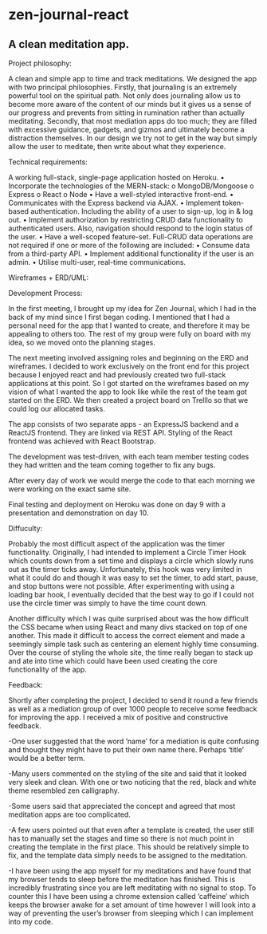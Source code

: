 # zen-journal-react
## A clean meditation app.


Project philosophy:

A clean and simple app to time and track meditations. We designed the app with two principal philosophies. Firstly, that journaling is an extremely powerful tool on the spiritual path. Not only does journaling allow us to become more aware of the content of our minds but it gives us a sense of our progress and prevents from sitting in rumination rather than actually meditating.
Secondly, that most mediation apps do too much; they are filled with excessive guidance, gadgets, and gizmos and ultimately become a distraction themselves. In our design we try not to get in the way but simply allow the user to meditate, then write about what they experience.

Technical requirements:

A working full-stack, single-page application hosted on Heroku.
•	Incorporate the technologies of the MERN-stack:
o	MongoDB/Mongoose
o	Express
o	React
o	Node
•	Have a well-styled interactive front-end.
•	Communicates with the Express backend via AJAX.
•	Implement token-based authentication. Including the ability of a user to sign-up, log in & log out.
•	Implement authorization by restricting CRUD data functionality to authenticated users. Also, navigation should respond to the login status of the user.
•	Have a well-scoped feature-set. Full-CRUD data operations are not required if one or more of the following are included:
•	Consume data from a third-party API.
•	Implement additional functionality if the user is an admin.
•	Utilise multi-user, real-time communications.

Wireframes + ERD/UML:

Development Process: 

In the first meeting, I brought up my idea for Zen Journal, which I had in the back of my mind since I first began coding. I mentioned that I had a personal need for the app that I wanted to create, and therefore it may be appealing to others too. The rest of my group were fully on board with my idea, so we moved onto the planning stages. 

The next meeting involved assigning roles and beginning on the ERD and wireframes. I decided to work exclusively on the front end for this project because I enjoyed react and had previously created two full-stack applications at this point. So I got started on the wireframes based on my vision of what I wanted the app to look like while the rest of the team got started on the ERD. We then created a project board on Trelllo so that we could log our allocated tasks. 

The app consists of two separate apps - an ExpressJS backend and a ReactJS frontend. They are linked via REST API.
Styling of the React frontend was achieved with React Bootstrap.

The development was test-driven, with each team member testing codes they had written and the team coming together to fix any bugs.

After every day of work we would merge the code to that each morning we were working on the exact same site. 


Final testing and deployment on Heroku was done on day 9 with a presentation and demonstration on day 10.

 


Diffuculty:

Probably the most difficult aspect of the application was the timer functionality. Originally, I had intended to implement a Circle Timer Hook which counts down from a set time and displays a circle which slowly runs out as the timer ticks away. Unfortunately, this hook was very limited in what it could do and though it was easy to set the timer, to add start, pause, and stop buttons were not possible. After experimenting with using a loading bar hook, I eventually decided that the best way to go if I could not use the circle timer was simply to have the time count down. 

Another difficulty which I was quite surprised about was the how difficult the CSS became when using React and many divs stacked on top of one another. This made it difficult to access the correct element and made a seemingly simple task such as centering an element highly time consuming. Over the course of styling the whole site, the time really began to stack up and ate into time which could have been used creating the core functionality of the app.


Feedback: 

Shortly after completing the project, I decided to send it round a few friends as well as a mediation group of over 1000 people to receive some feedback for improving the app. I received a mix of positive and constructive feedback. 


-One user suggested that the word ‘name’ for a mediation is quite confusing and thought they might have to put their own name there. Perhaps ‘title’ would be a better term.

-Many users commented on the styling of the site and said that it looked very sleek and clean. With one or two noticing that the red, black and white theme resembled zen calligraphy. 

-Some users said that appreciated the concept and agreed that most meditation apps are too complicated.


-A few users pointed out that even after a template is created, the user still has to manually set the stages and time so there is not much point in creating the template in the first place. This should be relatively simple to fix, and the template data simply needs to be assigned to the meditation. 

-I have been using the app myself for my meditations and have found that my browser tends to sleep before the meditation has finished. This is incredibly frustrating since you are left meditating with no signal to stop. To counter this I have been using a chrome extension called ‘caffeine’ which keeps the browser awake for a set amount of time however I will look into a way of preventing the user’s browser from sleeping which I can implement into my code. 


